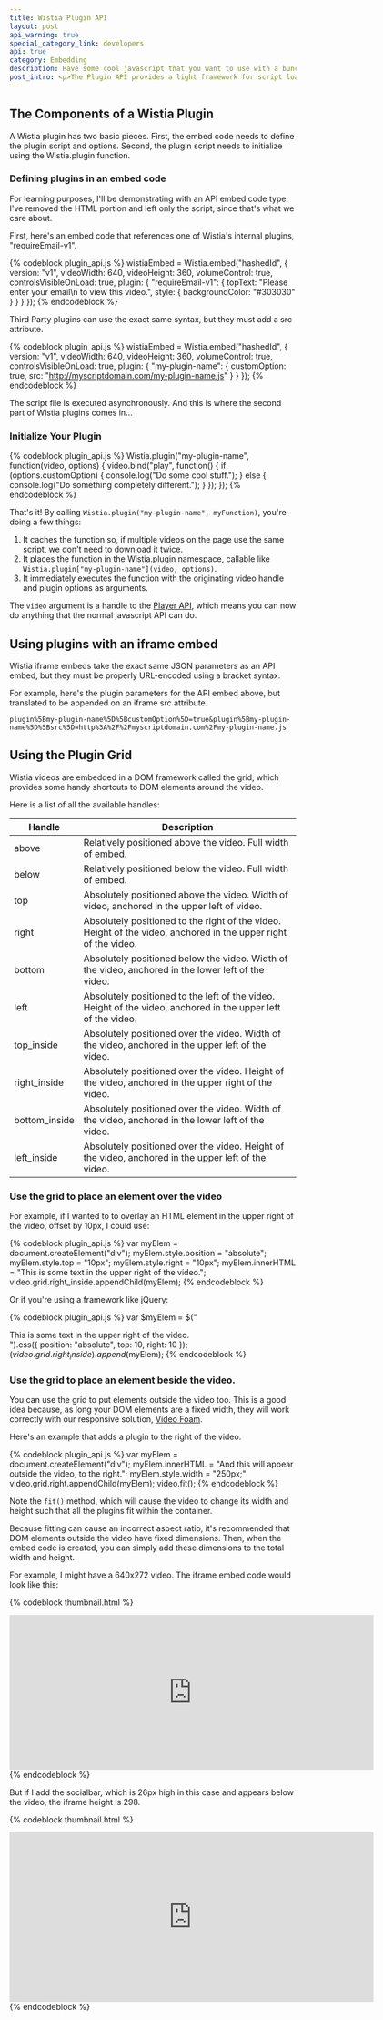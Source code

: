 ```yaml
---
title: Wistia Plugin API
layout: post
api_warning: true
special_category_link: developers
api: true
category: Embedding
description: Have some cool javascript that you want to use with a bunch of videos? The Plugin API lets you create a simple script package that works with any Wistia embed code.
post_intro: <p>The Plugin API provides a light framework for script loading and initialization on a video, as well as some convenient properties for positioning DOM elements.</p><p>It works with all embed types, including iframes, which means you can even use plugins in systems that don't allow script tags.</p>
---
```



## The Components of a Wistia Plugin

A Wistia plugin has two basic pieces. First, the embed code needs to define 
the plugin script and options. Second, the plugin script needs to initialize 
using the Wistia.plugin function.


### Defining plugins in an embed code

For learning purposes, I'll be demonstrating with an API embed code type. 
I've removed the HTML portion and left only the script, since that's what we 
care about.

First, here's an embed code that references one of Wistia's internal plugins, 
"requireEmail-v1".

{% codeblock plugin_api.js %}
wistiaEmbed = Wistia.embed("hashedId", {
  version: "v1",
  videoWidth: 640,
  videoHeight: 360,
  volumeControl: true,
  controlsVisibleOnLoad: true,
  plugin: {
    "requireEmail-v1": {
      topText: "Please enter your email\n to view this video.",
      style: {
        backgroundColor: "#303030"
      }
    }
  }
});
{% endcodeblock %}


Third Party plugins can use the exact same syntax, but they must add a src 
attribute.

{% codeblock plugin_api.js %}
wistiaEmbed = Wistia.embed("hashedId", {
  version: "v1",
  videoWidth: 640,
  videoHeight: 360,
  volumeControl: true,
  controlsVisibleOnLoad: true,
  plugin: {
    "my-plugin-name": {
      customOption: true,
      src: "http://myscriptdomain.com/my-plugin-name.js"
    }
  }
});
{% endcodeblock %}

The script file is executed asynchronously. And this is where the second part 
of Wistia plugins comes in...


### Initialize Your Plugin

{% codeblock plugin_api.js %}
Wistia.plugin("my-plugin-name", function(video, options) {
  video.bind("play", function() {
    if (options.customOption) {
      console.log("Do some cool stuff.");
    } else {
      console.log("Do something completely different.");
    }
  });
});
{% endcodeblock %}

That's it! By calling `Wistia.plugin("my-plugin-name", myFunction)`, you're 
doing a few things:

1. It caches the function so, if multiple videos on the page use the same 
script, we don't need to download it twice.
2. It places the function in the Wistia.plugin namespace, callable like 
`Wistia.plugin["my-plugin-name"](video, options)`.
3. It immediately executes the function with the originating video handle 
and plugin options as arguments.

The `video` argument is a handle to the [Player API](player-api), which means 
you can now do anything that the normal javascript API can do.


## Using plugins with an iframe embed

Wistia iframe embeds take the exact same JSON parameters as an API embed, but 
they must be properly URL-encoded using a bracket syntax.

For example, here's the plugin parameters for the API embed above, but 
translated to be appended on an iframe src attribute.

<code class="full_width">plugin%5Bmy-plugin-name%5D%5BcustomOption%5D=true&plugin%5Bmy-plugin-name%5D%5Bsrc%5D=http%3A%2F%2Fmyscriptdomain.com%2Fmy-plugin-name.js</code>


## Using the Plugin Grid

Wistia videos are embedded in a DOM framework called the grid, which provides 
some handy shortcuts to DOM elements around the video.

Here is a list of all the available handles:

Handle          | Description
------          | -----------
above           | Relatively positioned above the video. Full width of embed.
below           | Relatively positioned below the video. Full width of embed.
top             | Absolutely positioned above the video. Width of video, anchored in the upper left of video.
right           | Absolutely positioned to the right of the video. Height of the video, anchored in the upper right of the video.
bottom          | Absolutely positioned below the video. Width of the video, anchored in the lower left of the video.
left            | Absolutely positioned to the left of the video. Height of the video, anchored in the upper left of the video.
top_inside      | Absolutely positioned over the video. Width of the video, anchored in the upper left of the video.
right_inside    | Absolutely positioned over the video. Height of the video, anchored in the upper right of the video.
bottom_inside   | Absolutely positioned over the video. Width of the video, anchored in the lower left of the video.
left_inside     | Absolutely positioned over the video. Height of the video, anchored in the upper left of the video.


### Use the grid to place an element over the video

For example, if I wanted to to overlay an HTML element in the upper right of
the video, offset by 10px, I could use:

{% codeblock plugin_api.js %}
var myElem = document.createElement("div");
myElem.style.position = "absolute";
myElem.style.top = "10px";
myElem.style.right = "10px";
myElem.innerHTML = "This is some text in the upper right of the video.";
video.grid.right_inside.appendChild(myElem);
{% endcodeblock %}

Or if you're using a framework like jQuery:

{% codeblock plugin_api.js %}
var $myElem = $("<div>This is some text in the upper right of the video.</div>").css({
  position: "absolute",
  top: 10,
  right: 10
});
$(video.grid.right_inside).append($myElem);
{% endcodeblock %}


### Use the grid to place an element beside the video.

You can use the grid to put elements outside the video too. This is a good idea
because, as long your DOM elements are a fixed width, they will work correctly 
with our responsive solution, [Video Foam](http://wistia.github.com/demobin/video-foam/).

Here's an example that adds a plugin to the right of the video.

{% codeblock plugin_api.js %}
var myElem = document.createElement("div");
myElem.innerHTML = "And this will appear outside the video, to the right.";
myElem.style.width = "250px;"
video.grid.right.appendChild(myElem);
video.fit();
{% endcodeblock %}

Note the `fit()` method, which will cause the video to change its width and 
height such that all the plugins fit within the container.

Because fitting can cause an incorrect aspect ratio, it's recommended that DOM 
elements outside the video have fixed dimensions. Then, when the embed code is 
created, you can simply add these dimensions to the total width and height.

For example, I might have a 640x272 video. The iframe embed code would look like this:

{% codeblock thumbnail.html %}
<iframe src="http://fast.wistia.net/embed/iframe/vqy2dontcx?controlsVisibleOnLoad=true&amp;version=v1&amp;videoHeight=272&amp;videoWidth=640&amp;volumeControl=true" allowtransparency="true" frameborder="0" scrolling="no" class="wistia_embed" name="wistia_embed" width="640" height="272"></iframe>
{% endcodeblock %}

But if I add the socialbar, which is 26px high in this case and appears below
the video, the iframe height is 298.

{% codeblock thumbnail.html %}
<iframe src="http://fast.wistia.net/embed/iframe/vqy2dontcx?controlsVisibleOnLoad=true&amp;plugin%5Bsocialbar-v1%5D=%7B%22buttons%22%3A%22embed-twitter-facebook%22%7D&amp;version=v1&amp;videoHeight=272&amp;videoWidth=640&amp;volumeControl=true" allowtransparency="true" frameborder="0" scrolling="no" class="wistia_embed" name="wistia_embed" width="640" height="298"></iframe>
{% endcodeblock %}
